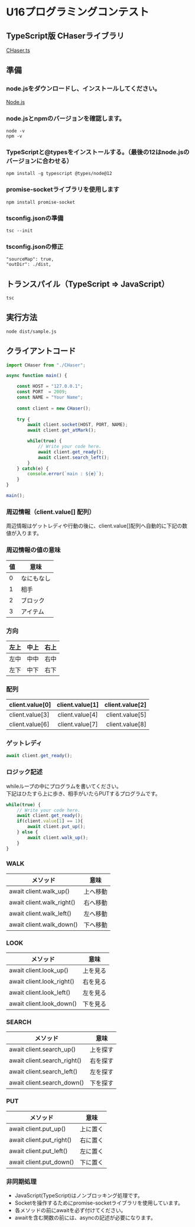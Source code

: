 # U16プログラミングコンテスト
## TypeScript版 CHaserライブラリ
[CHaser.ts](https://github.com/ryokikamada/chaser-typescript/blob/main/src/CHaser.ts)

## 準備

### node.jsをダウンロードし、インストールしてください。
[Node.js](https://nodejs.org/ja/)

### node.jsとnpmのバージョンを確認します。  
```
node -v
npm -v
```

### TypeScriptと@typesをインストールする。（最後の12はnode.jsのバージョンに合わせる）
```
npm install -g typescript @types/node@12
```

### promise-socketライブラリを使用します
```
npm install promise-socket
```

### tsconfig.jsonの準備
```
tsc --init
```

### tsconfig.jsonの修正
```
"sourceMap": true,
"outDir": ./dist,
```

## トランスパイル（TypeScript => JavaScript）
```
tsc
```


## 実行方法
```
node dist/sample.js
```

## クライアントコード
```TypeScript
import CHaser from "./CHaser";

async function main() {

    const HOST = "127.0.0.1";
    const PORT  = 2009;
    const NAME = "Your Name";
    
    const client = new CHaser();
    
    try {
        await client.socket(HOST, PORT, NAME);
        await client.get_atMark();

        while(true) {
            // Write your code here.
            await client.get_ready();
            await client.search_left();
        }
    } catch(e) {
        console.error(`main : ${e}`);
    }
}

main();
```

### 周辺情報（client.value[] 配列）
周辺情報はゲットレディや行動の後に、client.value[]配列へ自動的に下記の数値が入ります。  

### 周辺情報の値の意味
| 値 | 意味 |
----|----
| 0 | なにもなし |
| 1 | 相手 |
| 2 | ブロック |
| 3 | アイテム |

### 方向
|左上|中上|右上|
|:---|:---:|---:|
|左中 |中中 |右中 |
|左下 |中下 |右下 |

### 配列
| client.value[0] | client.value[1] | client.value[2] |  
|:---|:---:|---:|
| client.value[3] | client.value[4] | client.value[5] |  
| client.value[6] | client.value[7] | client.value[8] |  

### ゲットレディ
```TypeScript
await client.get_ready();  
```

### ロジック記述
whileループの中にプログラムを書いてください。  
下記はひたすら上に歩き、相手がいたらPUTするプログラムです。
```TypeScript
while(true) {
    // Write your code here.
    await client.get_ready();
    if(client.value[1] == 1){
        await client.put_up();
    } else {
        await client.walk_up();
    }
}
```

### WALK
| メソッド | 意味 |
----|----
| await client.walk_up() | 上へ移動 |
| await client.walk_right() | 右へ移動 |
| await client.walk_left() | 左へ移動 |
| await client.walk_down() | 下へ移動 |

### LOOK
| メソッド | 意味 |
----|----
| await client.look_up() | 上を見る |
| await client.look_right() | 右を見る |
| await client.look_left() | 左を見る |
| await client.look_down() | 下を見る |

### SEARCH
| メソッド | 意味 |
----|----
| await client.search_up() | 上を探す |
| await client.search_right() | 右を探す |
| await client.search_left() | 左を探す |
| await client.search_down() | 下を探す |

### PUT
| メソッド | 意味 |
----|----
| await client.put_up() | 上に置く |
| await client.put_right() | 右に置く |
| await client.put_left() | 左に置く |
| await client.put_down() | 下に置く |

### 非同期処理
- JavaScript(TypeScript)はノンブロッキング処理です。  
- Socketを操作するためにpromise-socketライブラリを使用しています。  
- 各メソッドの前にawaitを必ず付けてください。
- awaitを含む関数の前には、asyncの記述が必要になります。
